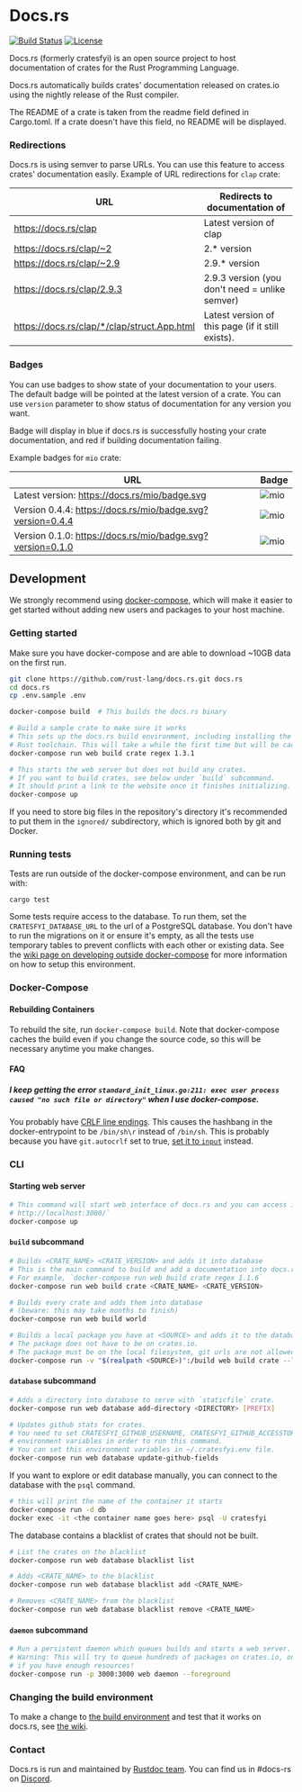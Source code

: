# Docs.rs

[![Build Status](https://github.com/rust-lang/docs.rs/workflows/CI/badge.svg)](https://github.com/rust-lang/docs.rs/actions?workflow=CI)
[![License](https://img.shields.io/badge/license-MIT-blue.svg)](https://raw.githubusercontent.com/rust-lang/docs.rs/master/LICENSE)

Docs.rs (formerly cratesfyi) is an open source project to host documentation
of crates for the Rust Programming Language.

Docs.rs automatically builds crates' documentation released on crates.io using
the nightly release of the Rust compiler.

The README of a crate is taken from the readme field defined in Cargo.toml.
If a crate doesn't have this field, no README will be displayed.

### Redirections

Docs.rs is using semver to parse URLs. You can use this feature to access
crates' documentation easily. Example of URL redirections for `clap` crate:

| URL                                           | Redirects to documentation of                    |
|-----------------------------------------------|--------------------------------------------------|
| <https://docs.rs/clap>                        | Latest version of clap                           |
| <https://docs.rs/clap/~2>                     | 2.* version                                      |
| <https://docs.rs/clap/~2.9>                   | 2.9.* version                                    |
| <https://docs.rs/clap/2.9.3>                  | 2.9.3 version (you don't need = unlike semver)   |
| <https://docs.rs/clap/*/clap/struct.App.html> | Latest version of this page (if it still exists).|

### Badges

You can use badges to show state of your documentation to your users.
The default badge will be pointed at the latest version of a crate.
You can use `version` parameter to show status of documentation for
any version you want.

Badge will display in blue if docs.rs is successfully hosting your crate
documentation, and red if building documentation failing.

Example badges for `mio` crate:

| URL   | Badge |
|-------|-------|
| Latest version: <https://docs.rs/mio/badge.svg> | ![mio](https://docs.rs/mio/badge.svg) |
| Version 0.4.4: <https://docs.rs/mio/badge.svg?version=0.4.4> | ![mio](https://docs.rs/mio/badge.svg?version=0.4.4) |
| Version 0.1.0: <https://docs.rs/mio/badge.svg?version=0.1.0> | ![mio](https://docs.rs/mio/badge.svg?version=0.1.0) |


## Development

We strongly recommend using [docker-compose](https://docs.docker.com/compose/),
which will make it easier to get started without adding new users and packages
to your host machine.

### Getting started

Make sure you have docker-compose and are able to download ~10GB data on the first run.

```sh
git clone https://github.com/rust-lang/docs.rs.git docs.rs
cd docs.rs
cp .env.sample .env

docker-compose build  # This builds the docs.rs binary

# Build a sample crate to make sure it works
# This sets up the docs.rs build environment, including installing the nightly
# Rust toolchain. This will take a while the first time but will be cached afterwards.
docker-compose run web build crate regex 1.3.1

# This starts the web server but does not build any crates.
# If you want to build crates, see below under `build` subcommand.
# It should print a link to the website once it finishes initializing.
docker-compose up

```

If you need to store big files in the repository's directory it's recommended to
put them in the `ignored/` subdirectory, which is ignored both by git and
Docker.

### Running tests

Tests are run outside of the docker-compose environment, and can be run with:

```
cargo test
```

Some tests require access to the database. To run them, set the
`CRATESFYI_DATABASE_URL` to the url of a PostgreSQL database. You don't have to
run the migrations on it or ensure it's empty, as all the tests use temporary
tables to prevent conflicts with each other or existing data. See the [wiki
page on developing outside docker-compose][wiki-no-compose] for more
information on how to setup this environment.

[wiki-no-compose]: https://github.com/rust-lang/docs.rs/wiki/Developing-without-docker-compose

### Docker-Compose

#### Rebuilding Containers

To rebuild the site, run `docker-compose build`.
Note that docker-compose caches the build even if you change the source code,
so this will be necessary anytime you make changes.

#### FAQ

##### I keep getting the error `standard_init_linux.go:211: exec user process caused "no such file or directory"` when I use docker-compose.

You probably have [CRLF line endings](https://en.wikipedia.org/wiki/CRLF).
This causes the hashbang in the docker-entrypoint to be `/bin/sh\r` instead of `/bin/sh`.
This is probably because you have `git.autocrlf` set to true,
[set it to `input`](https://stackoverflow.com/questions/10418975) instead.

### CLI

#### Starting web server

```sh
# This command will start web interface of docs.rs and you can access it from
# http://localhost:3000/`
docker-compose up
```

#### `build` subcommand

```sh
# Builds <CRATE_NAME> <CRATE_VERSION> and adds it into database
# This is the main command to build and add a documentation into docs.rs.
# For example, `docker-compose run web build crate regex 1.1.6`
docker-compose run web build crate <CRATE_NAME> <CRATE_VERSION>

# Builds every crate and adds them into database
# (beware: this may take months to finish)
docker-compose run web build world

# Builds a local package you have at <SOURCE> and adds it to the database.
# The package does not have to be on crates.io.
# The package must be on the local filesystem, git urls are not allowed.
docker-compose run -v "$(realpath <SOURCE>)":/build web build crate --local /build
```

#### `database` subcommand

```sh
# Adds a directory into database to serve with `staticfile` crate.
docker-compose run web database add-directory <DIRECTORY> [PREFIX]

# Updates github stats for crates.
# You need to set CRATESFYI_GITHUB_USERNAME, CRATESFYI_GITHUB_ACCESSTOKEN
# environment variables in order to run this command.
# You can set this environment variables in ~/.cratesfyi.env file.
docker-compose run web database update-github-fields
```

If you want to explore or edit database manually, you can connect to the database
with the `psql` command.

```sh
# this will print the name of the container it starts
docker-compose run -d db
docker exec -it <the container name goes here> psql -U cratesfyi
```

The database contains a blacklist of crates that should not be built.

```sh
# List the crates on the blacklist
docker-compose run web database blacklist list

# Adds <CRATE_NAME> to the blacklist
docker-compose run web database blacklist add <CRATE_NAME>

# Removes <CRATE_NAME> from the blacklist
docker-compose run web database blacklist remove <CRATE_NAME>
```

#### `daemon` subcommand

```sh
# Run a persistent daemon which queues builds and starts a web server.
# Warning: This will try to queue hundreds of packages on crates.io, only start it
# if you have enough resources!
docker-compose run -p 3000:3000 web daemon --foreground
```

### Changing the build environment

To make a change to [the build environment](https://github.com/rust-lang/crates-build-env)
and test that it works on docs.rs, see [the wiki](https://github.com/rust-lang/docs.rs/wiki/Making-changes-to-the-build-environment).

### Contact

Docs.rs is run and maintained by [Rustdoc team](https://www.rust-lang.org/governance/teams/dev-tools#rustdoc).
You can find us in #docs-rs on [Discord](https://discord.gg/rust-lang).
